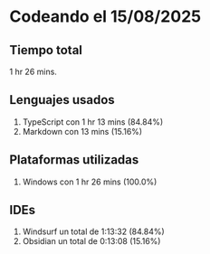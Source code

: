 # Codeando el 15/08/2025

## Tiempo total
1 hr 26 mins.

## Lenguajes usados
1. TypeScript con 1 hr 13 mins (84.84%)
1. Markdown con 13 mins (15.16%)

## Plataformas utilizadas
1. Windows con 1 hr 26 mins (100.0%)

## IDEs
1. Windsurf un total de 1:13:32 (84.84%)
1. Obsidian un total de 0:13:08 (15.16%)
